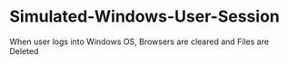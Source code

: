 # Simulated-Windows-User-Session
 When user logs into Windows OS, Browsers are cleared and Files are Deleted
